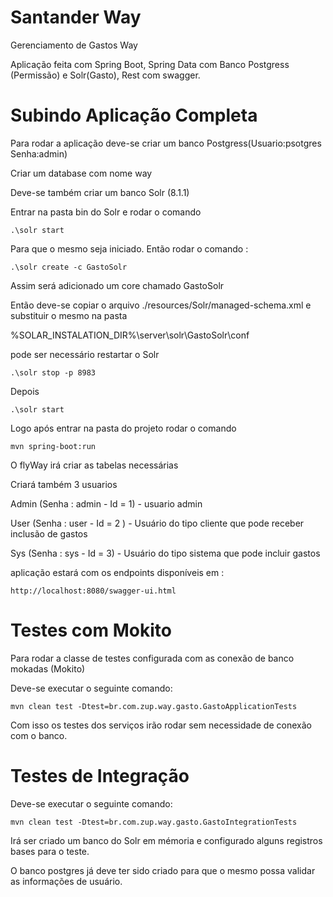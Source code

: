 # Santander Way
Gerenciamento de Gastos Way

Aplicação feita com Spring Boot, Spring Data com Banco Postgress (Permissão) e Solr(Gasto), Rest com swagger.

<h1>Subindo Aplicação Completa</h1>

Para rodar a aplicação deve-se criar um banco Postgress(Usuario:psotgres Senha:admin)

Criar um database com nome way

Deve-se também criar um banco Solr (8.1.1)

Entrar na pasta bin do Solr  e rodar o comando 

```
.\solr start
```

Para que o mesmo seja iniciado. Então rodar o comando :

```
.\solr create -c GastoSolr
```

Assim será adicionado um core chamado GastoSolr

Então deve-se copiar o arquivo ./resources/Solr/managed-schema.xml e substituir o mesmo na pasta

%SOLAR_INSTALATION_DIR%\server\solr\GastoSolr\conf

pode ser necessário restartar o Solr

``` 
.\solr stop -p 8983
```

Depois

```
.\solr start
```

Logo após entrar na pasta do projeto rodar o comando

```
mvn spring-boot:run
```

O flyWay irá criar as tabelas necessárias 

Criará também 3 usuarios

Admin (Senha : admin - Id = 1) - usuario admin

User (Senha : user - Id = 2 ) - Usuário do tipo cliente que pode receber inclusão de gastos

Sys (Senha : sys - Id = 3) - Usuário do tipo sistema que pode incluir gastos 
 
aplicação estará com os endpoints disponíveis em :

```
http://localhost:8080/swagger-ui.html
```

<h1>Testes com Mokito</h1>

Para rodar a classe de testes configurada com as conexão de banco mokadas (Mokito)

Deve-se executar o seguinte comando:

```
mvn clean test -Dtest=br.com.zup.way.gasto.GastoApplicationTests
```

Com isso os testes dos serviços irão rodar sem necessidade de conexão com o banco.

<h1>Testes de Integração</h1>

Deve-se executar o seguinte comando:

```
mvn clean test -Dtest=br.com.zup.way.gasto.GastoIntegrationTests
```

Irá ser criado um banco do Solr em mémoria e configurado alguns registros bases para o teste.

O banco postgres já deve ter sido criado para que o mesmo possa validar as informações de usuário.